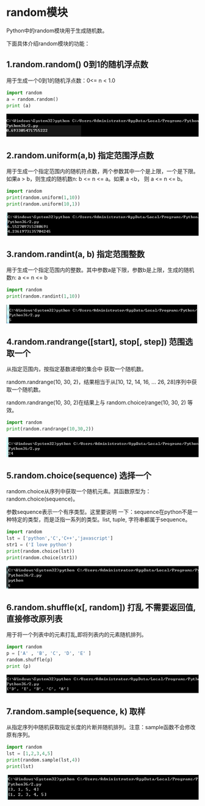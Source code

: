 # random模块          

Python中的random模块用于生成随机数。

下面具体介绍random模块的功能：

## 1.random.random() 0到1的随机浮点数

 用于生成一个0到1的随机浮点数：0<= n < 1.0

```python
import random  
a = random.random()
print (a)  
```

![img](random.assets/1337485-20180422195931116-1328179592.png)

 

## 2.random.uniform(a,b)  指定范围浮点数

用于生成一个指定范围内的随机符点数，两个参数其中一个是上限，一个是下限。如果a > b，则生成的随机数n: b <= n <= a。如果 a <b， 则 a <= n <= b。

```python
import random  
print(random.uniform(1,10))  
print(random.uniform(10,1)) 
```

 ![img](random.assets/1337485-20180422200601737-828460457.png)

 

## 3.random.randint(a, b) 指定范围整数

用于生成一个指定范围内的整数。其中参数a是下限，参数b是上限，生成的随机数n: a <= n <= b

```python
import random  
print(random.randint(1,10))  
```

![img](random.assets/1337485-20180422200903783-1261948994.png)

 


## 4.random.randrange([start], stop[, step]) 范围选取一个

从指定范围内，按指定基数递增的集合中 获取一个随机数。

random.randrange(10, 30, 2)，结果相当于从[10, 12, 14, 16, ... 26, 28]序列中获取一个随机数。

random.randrange(10, 30, 2)在结果上与 random.choice(range(10, 30, 2) 等效。

```python
import random  
print(random.randrange(10,30,2)) 
```

![img](random.assets/1337485-20180422201246696-1814707196.png)

 

## 5.random.choice(sequence) 选择一个

random.choice从序列中获取一个随机元素。其函数原型为：random.choice(sequence)。

参数sequence表示一个有序类型。这里要说明 一下：sequence在python不是一种特定的类型，而是泛指一系列的类型。list, tuple, 字符串都属于sequence。

```python
import random  
lst = ['python','C','C++','javascript']  
str1 = ('I love python')  
print(random.choice(lst))
print(random.choice(str1))  
```

![img](random.assets/1337485-20180422202320755-312888173.png)

 

## 6.random.shuffle(x[, random]) 打乱 不需要返回值,直接修改原列表

用于将一个列表中的元素打乱,即将列表内的元素随机排列。

```python
import random
p = ['A' , 'B', 'C', 'D', 'E' ]
random.shuffle(p)  
print (p)  
```

![img](random.assets/1337485-20180422203726912-2102153041.png)

 

## 7.random.sample(sequence, k) 取样

从指定序列中随机获取指定长度的片断并随机排列。注意：sample函数不会修改原有序列。

```python
import random   
lst = [1,2,3,4,5]  
print(random.sample(lst,4))  
print(lst) 
```

![img](random.assets/1337485-20180422204019586-1083274133.png)

 